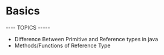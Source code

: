 # Basics
---- TOPICS -----
- Difference Between Primitive and Reference types in java
- Methods/Functions of Reference Type 

